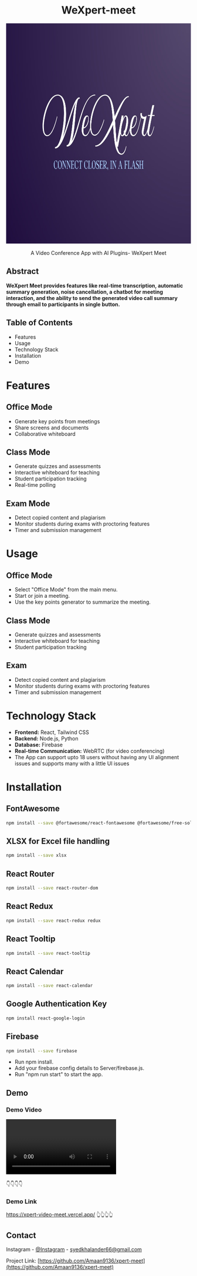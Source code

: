 <h1 align="center">WeXpert-meet</h1> 

<p align="center"> 
 <img src="screenshots/logo.jpg" height="600px" width="1000">

  <p align="center">
    A Video Conference App with AI Plugins- WeXpert Meet
  </p>
</p>

## Abstract
<b>WeXpert Meet provides features like real-time transcription, automatic summary generation, noise cancellation, a chatbot for meeting interaction, and the ability to send the generated video call summary through email to participants in single button.
</b>

<!-- TABLE OF CONTENTS -->

## Table of Contents
- Features
- Usage
- Technology Stack
- Installation
- Demo

<!-- tutorial -->
# Features
## Office Mode
- Generate key points from meetings
- Share screens and documents
- Collaborative whiteboard
## Class Mode
- Generate quizzes and assessments
- Interactive whiteboard for teaching
- Student participation tracking
- Real-time polling
## Exam Mode
- Detect copied content and plagiarism
- Monitor students during exams with proctoring features
- Timer and submission management


<!-- Prerequisites -->
# Usage
## Office Mode
- Select "Office Mode" from the main menu.
- Start or join a meeting.
- Use the key points generator to summarize the meeting.
## Class Mode
- Generate quizzes and assessments
- Interactive whiteboard for teaching
- Student participation tracking
## Exam
- Detect copied content and plagiarism
- Monitor students during exams with proctoring features
- Timer and submission management

# Technology Stack
- **Frontend:** React, Tailwind CSS
- **Backend:** Node.js, Python 
- **Database:** Firebase
- **Real-time Communication:** WebRTC (for video conferencing)
- The App can support upto 18 users without having any UI alignment issues and supports many with a little UI issues
# Installation 
<!-- install dependencies -->
## FontAwesome
```bash
npm install --save @fortawesome/react-fontawesome @fortawesome/free-solid-svg-icons
```

## XLSX for Excel file handling
```bash
npm install --save xlsx
```

## React Router
```bash
npm install --save react-router-dom
```

## React Redux
```bash
npm install --save react-redux redux
```

## React Tooltip
```bash
npm install --save react-tooltip
```

## React Calendar
```bash
npm install --save react-calendar
```
## Google Authentication Key
```bash
npm install react-google-login
```

## Firebase
```bash
npm install --save firebase
```

<!-- run below commands -->
- Run npm install.
- Add your firebase config details to Server/firebase.js.
- Run "npm run start" to start the app.

<!-- Demo -->

## Demo

### Demo Video

<video src="screenshots/xpert-record.mp4" controls>
</video>


👇👇👇👇
### Demo Link

https://xpert-video-meet.vercel.app/
👆👆👆👆

<!-- CONTACT -->

## Contact

Instagram - [@Instagram](https://www.instagram.com/amaan.m.k/) - syedkhalander66@gmail.com 

Project Link: [https://github.com/Amaan9136/xpert-meet](https://github.com/Amaan9136/xpert-meet)
